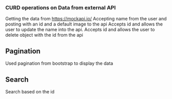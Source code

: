 ### CURD operations on Data from external API
 Getting the data from https://mockapi.io/ 
 Accepting name from the user and posting with an id and a default image to the api
 Accepts id and allows the user to update the name into the api.
 Accepts id and allows the user to delete object with the id from the api
## Pagination 
 Used pagination from bootstrap to display the data
 ## Search
 Search based on the id 